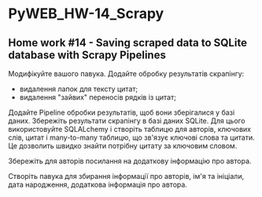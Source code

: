 # PyWEB_HW-14_Scrapy
## Home work #14 - Saving scraped data to SQLite database with Scrapy Pipelines
Модифікуйте вашого павука. Додайте обробку результатів скрапінгу:

- видалення лапок для тексту цитат;
- видалення "зайвих" переносів рядків із цитат;

Додайте Pipeline обробки результатів, щоб вони зберігалися у базі даних. Збережіть результати скрапінгу в базі даних SQLite. Для цього використовуйте SQLALchemy і створіть таблицю для авторів, ключових слів, цитат і many-to-many таблицю, що зв'язує ключові слова та цитати. Це дозволить швидко знайти потрібну цитату за ключовим словом.

Збережіть для авторів посилання на додаткову інформацію про автора.

Створіть павука для збирання інформації про авторів, ім'я та ініціали, дата народження, додаткова інформація про автора.
